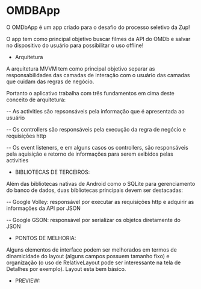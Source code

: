 # OMDBApp

O OMDbApp é um app criado para o desafio do processo seletivo da Zup!

O app tem como principal objetivo buscar filmes da API do OMDb e salvar no dispositivo do usuário para possibilitar o uso offline!

* Arquitetura

A arquitetura MVVM tem como principal objetivo separar as responsabilidades das 
camadas de interação com o usuário das camadas que cuidam das regras de negócio.

Portanto o aplicativo trabalha com três fundamentos em cima deste conceito de arquitetura:

-- As activities são repsonsáveis pela informação que é apresentada ao usuário

-- Os controllers são responsáveis pela execução da regra de negócio e requisições http

-- Os event listeners, e em alguns casos os controllers, são responsáveis pela aquisição 
e retorno de informações para serem exibidos pelas activities

* BIBLIOTECAS DE TERCEIROS:

Além das bibliotecas nativas de Android como o SQLite para gerenciamento do banco de dados, duas bibliotecas principais devem ser destacadas:

-- Google Volley: responsável por executar as requisições http e adquirir as informações da API por JSON

-- Google GSON: responsável por serializar os objetos diretamente do JSON

* PONTOS DE MELHORIA:

Alguns elementos de interface podem ser melhorados em termos de dinamicidade do layout (alguns campos possuem tamanho fixo) e organização (o uso de RelativeLayout pode ser interessante na tela de Detalhes por exemplo). Layout esta bem básico. 

* PREVIEW:


